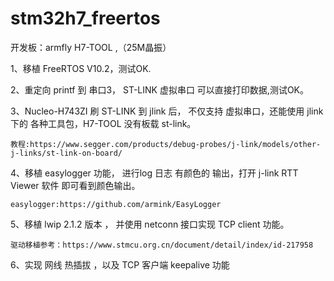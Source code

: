 # stm32h7_freertos

开发板：armfly H7-TOOL ,（25M晶振）

1、移植 FreeRTOS V10.2，测试OK.

2、重定向 printf 到 串口3， ST-LINK 虚拟串口 可以直接打印数据,测试OK。

3、Nucleo-H743ZI 刷 ST-LINK 到 jlink 后， 不仅支持 虚拟串口，还能使用 jlink 下的 各种工具包，H7-TOOL 没有板载 st-link。
	

	教程:https://www.segger.com/products/debug-probes/j-link/models/other-j-links/st-link-on-board/

4、移植 easylogger 功能， 进行log 日志 有颜色的 输出，打开 j-link RTT Viewer 软件 即可看到颜色输出。
	

	easylogger:https://github.com/armink/EasyLogger

5、移植 lwip 2.1.2 版本 ， 并使用 netconn 接口实现 TCP client 功能。
	
	驱动移植参考：https://www.stmcu.org.cn/document/detail/index/id-217958

6、实现 网线 热插拔 ，以及 TCP 客户端 keepalive 功能 

